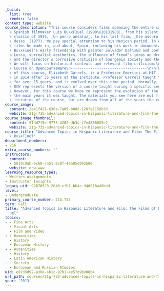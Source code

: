 ```yaml
---
_build:
  list: true
  render: false
content_type: website
course_description: "This course considers films spanning the entire career of pioneering\
  \ Spanish filmmaker Luis Bu\xF1uel (1900\u20131983), from his silent surrealist\
  \ classic of 1929, _Un perro andaluz_, to his last film, _Ese oscuro objeto del\
  \ deseo_ (1977). We pay special attention to his Mexican period, in exile, and the\
  \ films he made in, and about, Spain, including his work in documentary. It explores\
  \ Bu\xF1uel's early friendship with painter Salvador Dal\xED and poet Federico Garc\xED\
  a Lorca, surrealist aesthetics, the influence of Freud's ideas on dreams and sexuality,\
  \ and the director's corrosive criticism of bourgeois society and the Catholic church.\
  \ We will focus on historical contexts and relevant film criticism.\n\nAbout This\
  \ Course on OpenCourseWare\n-----------------------------------\n\nThe instructor\
  \ of this course, Elizabeth Garrels, is a Professor Emeritus at MIT. She retired\
  \ in 2014 after 35 years at the Institute. Professor Garrels taught this course\
  \ for over 15 years, and it evolved over this time period. Normally, a course on\
  \ OCW represents the version of a course taught during a specific semester and year.\
  \ However, for this course we hope to represent the evolution of the course during\
  \ the main years it was taught. The materials you see here are not from a particular\
  \ iteration of the course, but are drawn from all of the years the course was taught.\n"
course_image:
  content: 2a41f421-636a-7a09-b8dd-126fe1158b3d
  website: 21g-735-advanced-topics-in-hispanic-literature-and-film-the-films-of-luis-bunuel-fall-2013
course_image_thumbnail:
  content: 91dd715d-9773-4202-db3d-f7e4888085e2
  website: 21g-735-advanced-topics-in-hispanic-literature-and-film-the-films-of-luis-bunuel-fall-2013
course_title: "Advanced Topics in Hispanic Literature and Film: The Films of Luis\
  \ Bu\xF1uel"
department_numbers:
- 21G
extra_course_numbers: ''
instructors:
  content:
  - 5819c0ab-6c60-ca51-8c8f-48a05d092b66
  website: ocw-www
learning_resource_types:
- Written Assignments
- Instructor Insights
legacy_uid: 92870528-2040-efb7-bb4c-d40818ad8bdd
level:
- Undergraduate
primary_course_number: 21G.735
term: Fall
title: "Advanced Topics in Hispanic Literature and Film: The Films of Luis Bu\xF1\
  uel"
topics:
- - Fine Arts
  - Visual Arts
  - Film and Video
- - Humanities
  - History
  - European History
- - Humanities
  - History
  - Latin American History
- - Society
  - European and Russian Studies
uid: e07d6d92-a30e-4b1c-97b1-4e57d9b906b4
url_path: courses/21g-735-advanced-topics-in-hispanic-literature-and-film-the-films-of-luis-bunuel-fall-2013
year: '2013'
---
```

